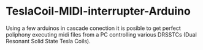 # TeslaCoil-MIDI-interrupter-Arduino
Using a few arduinos in  cascade conection it is posible to get perfect poliphony executing midi files from a PC controlling various DRSSTCs (Dual Resonant Solid State Tesla Coils).
